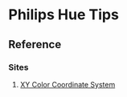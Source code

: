 # Philips Hue Tips

## Reference

### Sites
1. [XY Color Coordinate System](https://www.developers.meethue.com/documentation/core-concepts)